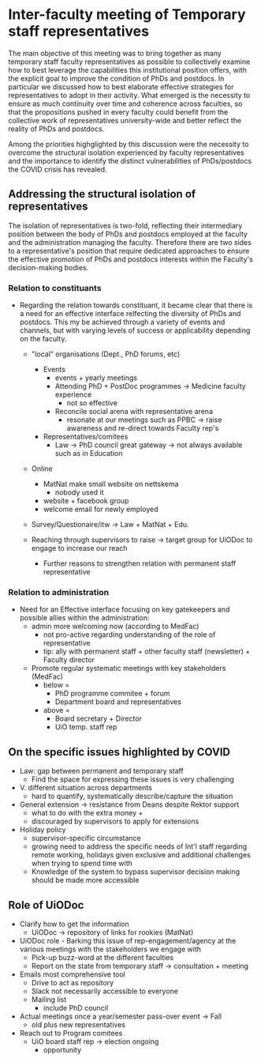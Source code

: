 # Inter-faculty meeting of Temporary staff representatives
The main objective of this meeting was to bring together as many temporary staff faculty representatives as possible to collectively examine how to best leverage the capabilities this institutional position offers, with the explicit goal to improve the condition of PhDs and postdocs. In particular we discussed how to best elaborate effective strategies for representatives to adopt in their activity. What emerged is the necessity to ensure as much continuity over time and coherence across faculties, so that the propositions pushed in every faculty could benefit from the collective work of representatives university-wide and better reflect the reality of PhDs and postdocs.

Among the priorities highglighted by this discussion were the necessity to overcome the structural isolation experienced by faculty representatives and the importance to identify the distinct vulnerabilities of PhDs/postdocs the COVID crisis has revealed.

## Addressing the structural isolation of representatives
The isolation of representatives is two-fold, reflecting their intermediary position between the body of PhDs and postdocs employed at the faculty and the administration managing the faculty. Therefore there are two sides to a representative's position that require dedicated approaches to ensure the effective promotion of PhDs and postdocs interests within the Faculty's decision-making bodies.

### Relation to constituants

- Regarding the relation towards constituant, it became clear that there is a need for an effective interface relfecting the diversity of PhDs and postdocs. This my be achieved through a variety of events and channels, but with varying levels of success or applicability depending on the faculty.
    - "local" organisations (Dept., PhD forums, etc)
        - Events
            - events + yearly meetings
            - Attending PhD + PostDoc programmes -> Medicine faculty experience
                - not so effective
            - Reconcile social arena with representative arena
                - resonate at our meetings such as PPBC -> raise awareness and re-direct towards Faculty rep's
        - Representatives/comitees
            - Law -> PhD council great gateway -> not always available such as in Education
    - Online 
        - MatNat make small website on nettskema
            - nobody used it
        - website + facebook group 
        - welcome email for newly employed 
        
    - Survey/Questionaire/itw -> Law + MatNat + Edu.
    
    - Reaching through supervisors to raise -> target group for UiODoc to engage to increase our reach
        - Further reasons to strengthen relation with permanent staff representative
### Relation to administration
- Need for an Effective interface focusing on key gatekeepers and possible allies within the administration:
    - admin more welcoming now (according to MedFac)
        - not pro-active regarding understanding of the role of representative
        - tip: ally with permanent staff + other faculty staff (newsletter) + Faculty director
    - Promote regular systematic meetings with key stakeholders (MedFac)
        - below = 
            - PhD programme commitee + forum
            - Department board and representatives
        - above = 
            - Board secretary + Director
            - UiO temp. staff rep

## On the specific issues highlighted by COVID
- Law: gap between permanent and temporary staff
    - Find the space for expressing these issues is very challenging
- V. different situation across departments
    - hard to quantify, systematically describe/capture the situation
- General extension -> resistance from Deans despite Rektor support
    - what to do with the extra money + 
    - discouraged by supervisors to apply for extensions
- Holiday policy
    - supervisor-specific circumstance
    - growing need to address the specific needs of Int'l staff regarding remote working, holidays given exclusive and additional challenges when trying to spend time with 
    - Knowledge of the system to bypass supervisor decision making should be made more accessible

## Role of UiODoc
- Clarify how to get the information
    - UiODoc -> repository of links for rookies (MatNat)
- UiODoc role - Barking this issue of rep-engagement/agency at the various meetings with the stakeholders we engage with
    - Pick-up buzz-word at the different faculties
    - Report on the state from temporary staff -> consultation + meeting
- Emails most comprehensive tool
    - Drive to act as repository
    - Slack not necessarily accessible to everyone
    - Mailing list
        - include PhD council
- Actual meetings once a year/semester pass-over event -> Fall
    - old plus new representatives
- Reach out to Program comitees
    - UiO board staff rep -> election ongoing 
        - opportunity 
